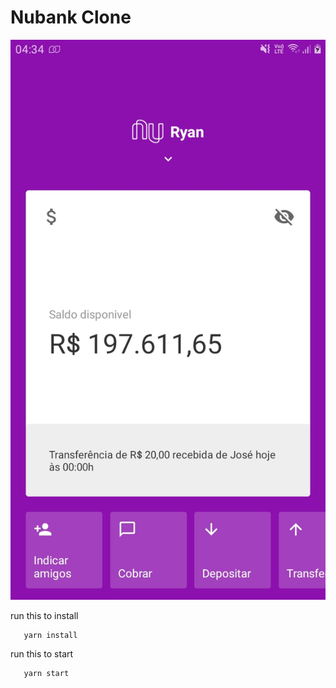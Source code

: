 # Nubank Clone


![screenshot](https://github.com/RBioZ/nubank-clone/blob/master/src/assets/screeshot.jpg)

run this to install
```
   yarn install
```

run this to start
```
   yarn start
```

